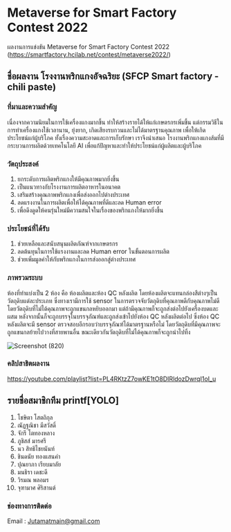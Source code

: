 # Metaverse for Smart Factory Contest 2022 
ผลงานการแข่งขัน Metaverse for Smart Factory Contest 2022 (https://smartfactory.hcilab.net/contest/metaverse2022/)

## ชื่อผลงาน โรงงานพริกแกงอัจฉริยะ (SFCP Smart factory - chili paste)
### ที่มาและความสําคัญ
เนื่องจากความนิยมในการใช้เครื่องแกงมากขึ้น ทําให้สร้างรายได้ให้แก่เกษตรกรเพิ่มขึ้น แต่กรรมวิธีในการทําเครื่องแกงใช้เวลานาน, ยุ่งยาก, เกิดเสียงรบกวนและไม่ได้มาตรฐานคุณภาพ เพื่อให้เกิดประโยชน์แก่ผู้บริโภค ทั้งเรื่องความสะอาดและการเก็บรักษา เราจึงนําเสนอ โรงงานพริกแกงแกงส้มที่มีกระบวนการผลิตด้วยเทคโนโลยี AI เพื่อแก้ปัญหาและทําให้ประโยชน์แก่ผู้ผลิตและผู้บริโภค
### วัตถุประสงค์
1. ยกระดับการผลิตพริกแกงให้มีคุณภาพมากยิ่งขึ้น
2. เป็นแนวทางกับโรงงานการผลิตอาหารในอนาคต
3. เสริมสร้างคุณภาพพริกแกงเพื่อส่งออกไปต่างประเทศ
4. ลดแรงงานในการผลิตเพื่อให้ได้คุณภาพที่ดีและลด Human error
5. เพื่อดึงดูดให้คนรุ่นใหม่มีความสนใจในเรื่องของพริกแกงให้มากยิ่งขึ้น
### ประโยชน์ที่ได้รับ
1. ช่วยเหลือและสนับสนุนผลิตภัณฑ์จากเกษตรกร
2. ลดต้นทุนในการใช้แรงงานและลด Human error ในขั้นตอนการผลิต
3. ช่วยเพิ่มมูลค่าให้กับพริกแกงในการส่งออกสู่ต่างประเทศ

### ภาพรวมระบบ
ห้องที่ทําแบ่งเป็น 2 ห้อง คือ ห้องผลิตและห้อง QC หลังผลิต โดยห้องผลิตจะแทนกล่องสีต่างๆเป็นวัตถุดิบแต่ละประเภท ซึ่งทางเรามีการใช้ sensor ในการตรวจจับวัตถุดิบที่คุณภาพดีกับคุณภาพไม่ดี โดยวัตถุดิบที่ไม่ได้คุณภาพจะถูกแขนกลหยิบออกมา แต่ถ้ามีคุณภาพก็จะถูกส่งต่อไปยังเครื่องบดและผสม หลังจากนั้นก็จะถูกบรรจุในบรรจุภัณฑ์และถูกส่งเข้าไปยังห้อง QC หลังผลิตต่อไป ซึ่งห้อง QC หลังผลิตจะมี sensor ตรวจสอบอีกรอบว่าบรรจุภัณฑ์ได้มาตรฐานหรือไม่ โดยวัตถุดิบที่มีคุณภาพจะถูกแขนกลย้ายไปวางที่สายพานอื่น ขณะเดียวกันวัตถุดิบที่ไม่ได้คุณภาพก็จะถูกนําไปทิ้ง

![Screenshot (820)](https://user-images.githubusercontent.com/114386015/194249020-5358601c-a3ed-4c7d-b6d2-76aee2677881.png)

### คลิปสาธิตผลงาน
https://youtube.com/playlist?list=PL4RKtzZ7owKE1tO8DIRldozDwrqI1oI_u

## รายชื่อสมาชิกทีม printf[YOLO]
1. โชษิตา โสตถิกุล
2. ณัฏฐณิชา มีสวัสดิ์
3. จักรี โตทองหลาง
4. ภูชิสส์ มารศรี
5. นว สิทธิไชยนันท์
6. ชินดนัย ทองแสนคำ
7. ปุณยาภา เรียบมาลัย
8. มนธิรา เดชะดี
9. วิรมณ พลอมร
10. จุฑามาศ ศิริสานต์
### ช่องทางการติดต่อ
Email : Jutamatmain@gmail.com
